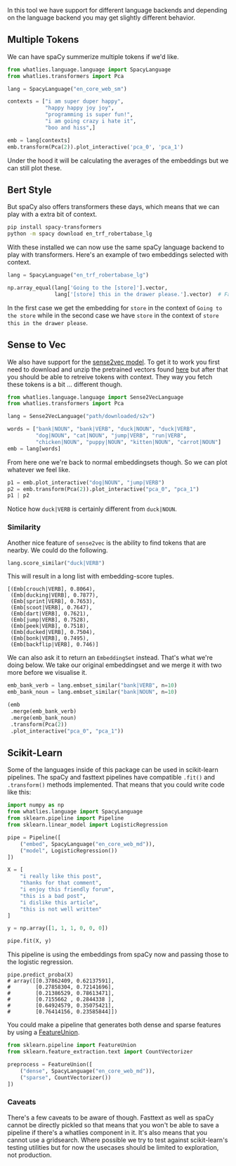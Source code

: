 <script src="https://cdn.jsdelivr.net/npm/vega@5.10.0"></script>
<script src="https://cdn.jsdelivr.net/npm/vega-lite@4.6.0"></script>
<script src="https://cdn.jsdelivr.net/npm/vega-embed@6.3.2"></script>


In this tool we have support for different language backends and
depending on the language backend you may get slightly different behavior.

## Multiple Tokens

We can have spaCy summerize multiple tokens if we'd like.

```python
from whatlies.language.language import SpacyLanguage
from whatlies.transformers import Pca

lang = SpacyLanguage("en_core_web_sm")

contexts = ["i am super duper happy",
            "happy happy joy joy",
            "programming is super fun!",
            "i am going crazy i hate it",
            "boo and hiss",]

emb = lang[contexts]
emb.transform(Pca(2)).plot_interactive('pca_0', 'pca_1')
```

<div id="c1"></div>

<script>
fetch('spacyvec-1.json')
.then(res => res.json())
.then((out) => {
  vegaEmbed('#c1', out);
})
.catch(err => { throw err });
</script>

Under the hood it will be calculating the averages of the
embeddings but we can still plot these.


## Bert Style

But spaCy also offers transformers these days, which means that
we can play with a extra bit of context.

```bash
pip install spacy-transformers
python -m spacy download en_trf_robertabase_lg
```

With these installed we can now use the same spaCy language
backend to play with transformers. Here's an example of
two embeddings selected with context.

```python
lang = SpacyLanguage("en_trf_robertabase_lg")

np.array_equal(lang['Going to the [store]'].vector,
               lang['[store] this in the drawer please.'].vector)  # False
```

In the first case we get the embedding for `store` in the context of
`Going to the store` while in the second case we have `store` in the
context of `store this in the drawer please`.

## Sense to Vec

We also have support for the [sense2vec model](https://github.com/explosion/sense2vec). To
get it to work you first need to download and unzip the pretrained vectors
found [here](https://github.com/explosion/sense2vec#pretrained-vectors) but after
that you should be able to retreive tokens with context. They way you fetch these
tokens is a bit ... different though.

```python
from whatlies.language.language import Sense2VecLanguage
from whatlies.transformers import Pca

lang = Sense2VecLanguage("path/downloaded/s2v")

words = ["bank|NOUN", "bank|VERB", "duck|NOUN", "duck|VERB",
         "dog|NOUN", "cat|NOUN", "jump|VERB", "run|VERB",
         "chicken|NOUN", "puppy|NOUN", "kitten|NOUN", "carrot|NOUN"]
emb = lang[words]
```
From here one we're back to normal embeddingsets though. So we can
plot whatever we feel like.

```python
p1 = emb.plot_interactive("dog|NOUN", "jump|VERB")
p2 = emb.transform(Pca(2)).plot_interactive("pca_0", "pca_1")
p1 | p2
```

<div id="s1"></div>

<script>
fetch('sense2vec-1.json')
.then(res => res.json())
.then((out) => {
  vegaEmbed('#s1', out);
})
.catch(err => { throw err });
</script>


Notice how `duck|VERB` is certainly different from `duck|NOUN`.

### Similarity

Another nice feature of `sense2vec` is the ability to find
tokens that are nearby. We could do the following.

```python
lang.score_similar("duck|VERB")
```

This will result in a long list with embedding-score tuples.

```
[(Emb[crouch|VERB], 0.8064),
 (Emb[ducking|VERB], 0.7877),
 (Emb[sprint|VERB], 0.7653),
 (Emb[scoot|VERB], 0.7647),
 (Emb[dart|VERB], 0.7621),
 (Emb[jump|VERB], 0.7528),
 (Emb[peek|VERB], 0.7518),
 (Emb[ducked|VERB], 0.7504),
 (Emb[bonk|VERB], 0.7495),
 (Emb[backflip|VERB], 0.746)]
```

We can also ask it to return an `EmbeddingSet` instead. That's what we're doing
below. We take our original embeddingset and we merge it with two more before
we visualise it.

```python
emb_bank_verb = lang.embset_similar("bank|VERB", n=10)
emb_bank_noun = lang.embset_similar("bank|NOUN", n=10)

(emb
 .merge(emb_bank_verb)
 .merge(emb_bank_noun)
 .transform(Pca(2))
 .plot_interactive("pca_0", "pca_1"))
```

<div id="sense2"></div>

<script>
fetch('sense2vec-2.json')
.then(res => res.json())
.then((out) => {
  vegaEmbed('#sense2', out);
})
.catch(err => { throw err });
</script>

## Scikit-Learn 

Some of the languages inside of this package can be used in scikit-learn pipelines.
The spaCy and fasttext pipelines have compatible `.fit()` and `.transform()` methods
implemented. That means that you could write code like this: 

```python
import numpy as np 
from whatlies.language import SpacyLanguage
from sklearn.pipeline import Pipeline
from sklearn.linear_model import LogisticRegression

pipe = Pipeline([
    ("embed", SpacyLanguage("en_core_web_md")), 
    ("model", LogisticRegression())
])

X = [
    "i really like this post", 
    "thanks for that comment",
    "i enjoy this friendly forum",
    "this is a bad post", 
    "i dislike this article", 
    "this is not well written"
]

y = np.array([1, 1, 1, 0, 0, 0])

pipe.fit(X, y)
```

This pipeline is using the embeddings from spaCy now and passing those 
to the logistic regression.  

```
pipe.predict_proba(X)
# array([[0.37862409, 0.62137591],
#        [0.27858304, 0.72141696],
#        [0.21386529, 0.78613471],
#        [0.7155662 , 0.2844338 ],
#        [0.64924579, 0.35075421],
#        [0.76414156, 0.23585844]])
```
 
You could make a pipeline that generates both dense and sparse features by using a 
[FeatureUnion](https://scikit-learn.org/stable/modules/generated/sklearn.pipeline.FeatureUnion.html). 

```python
from sklearn.pipeline import FeatureUnion
from sklearn.feature_extraction.text import CountVectorizer

preprocess = FeatureUnion([
    ("dense", SpacyLanguage("en_core_web_md")),
    ("sparse", CountVectorizer())
])
```

### Caveats 

There's a few caveats to be aware of though. Fasttext as well as spaCy cannot be directly pickled
so that means that you won't be able to save a pipeline if there's a whatlies component
in it. It's also means that you cannot use a gridsearch. Where possible we try to 
test against scikit-learn's testing utilities but for now the usecases should be limited 
to exploration, not production.
